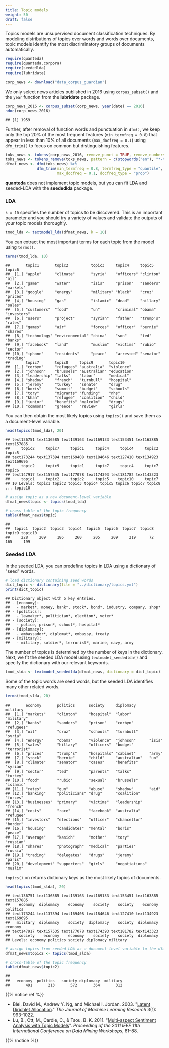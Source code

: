 ```yaml
---
title: Topic models
weight: 50
draft: false
---
```


Topics models are unsupervised document classification techniques. By modeling distributions of topics over words and words over documents, topic models identify the most discriminatory groups of documents automatically. 


```r
require(quanteda)
require(quanteda.corpora)
require(seededlda)
require(lubridate)
```


```r
corp_news <- download("data_corpus_guardian")
```



We only select news articles published in 2016 using `corpus_subset()` and the `year` function from the **lubridate** package. 


```r
corp_news_2016 <- corpus_subset(corp_news, year(date) == 2016)
ndoc(corp_news_2016)
```

```
## [1] 1959
```

Further, after removal of function words and punctuation in `dfm()`, we keep only the top 20% of the most frequent features (`min_termfreq = 0.8`) that appear in less than 10% of all documents (`max_docfreq = 0.1`) using `dfm_trim()` to focus on common but distinguishing features.


```r
toks_news <- tokens(corp_news_2016, remove_punct = TRUE, remove_numbers = TRUE, remove_symbol = TRUE)
toks_news <- tokens_remove(toks_news, pattern = c(stopwords("en"), "*-time", "updated-*", "gmt", "bst"))
dfmat_news <- dfm(toks_news) %>% 
              dfm_trim(min_termfreq = 0.8, termfreq_type = "quantile",
                       max_docfreq = 0.1, docfreq_type = "prop")
```

**quanteda** does not implement topic models, but you can fit LDA and seeded-LDA with the **seededlda** package.

### LDA

`k = 10` specifies the number of topics to be discovered. This is an important parameter and you should try a variety of values and validate the outputs of your topic models thoroughly.


```r
tmod_lda <- textmodel_lda(dfmat_news, k = 10)
```

You can extract the most important terms for each topic from the model using `terms()`.


```r
terms(tmod_lda, 10)
```

```
##       topic1       topic2          topic3     topic4     topic5    topic6     
##  [1,] "apple"      "climate"       "syria"    "officers" "clinton" "oil"      
##  [2,] "game"       "water"         "isis"     "prison"   "sanders" "markets"  
##  [3,] "google"     "energy"        "military" "black"    "cruz"    "prices"   
##  [4,] "housing"    "gas"           "islamic"  "dead"     "hillary" "sales"    
##  [5,] "customers"  "food"          "un"       "criminal" "obama"   "investors"
##  [6,] "users"      "project"       "syrian"   "father"   "trump's" "rates"    
##  [7,] "games"      "air"           "forces"   "officer"  "bernie"  "shares"   
##  [8,] "technology" "environmental" "china"    "son"      "ted"     "banks"    
##  [9,] "facebook"   "land"          "muslim"   "victims"  "rubio"   "sector"   
## [10,] "iphone"     "residents"     "peace"    "arrested" "senator" "trading"  
##       topic7       topic8     topic9       topic10    
##  [1,] "corbyn"     "refugees" "australia"  "violence" 
##  [2,] "johnson"    "brussels" "australian" "education"
##  [3,] "leadership" "talks"    "labor"      "medical"  
##  [4,] "shadow"     "french"   "turnbull"   "hospital" 
##  [5,] "jeremy"     "turkey"   "senate"     "drug"     
##  [6,] "boris"      "summit"   "budget"     "schools"  
##  [7,] "tory"       "migrants" "funding"    "nhs"      
##  [8,] "khan"       "refugee"  "coalition"  "child"    
##  [9,] "junior"     "benefits" "malcolm"    "drugs"    
## [10,] "commons"    "greece"   "review"     "girls"
```

You can then obtain the most likely topics using `topics()` and save them as a document-level variable.


```r
head(topics(tmod_lda), 20)
```

```
## text136751 text136585 text139163 text169133 text153451 text163885 text157885 
##     topic2     topic7     topic1     topic4     topic4     topic2     topic5 
## text173244 text137394 text169408 text184646 text127410 text134923 text169695 
##     topic2     topic9     topic1     topic7     topic4     topic7     topic6 
## text147917 text157535 text177078 text174393 text181782 text143323 
##     topic1     topic2     topic2     topic5    topic10     topic7 
## 10 Levels: topic1 topic2 topic3 topic4 topic5 topic6 topic7 topic8 ... topic10
```

```r
# assign topic as a new document-level variable
dfmat_news$topic <- topics(tmod_lda)

# cross-table of the topic frequency
table(dfmat_news$topic)
```

```
## 
##  topic1  topic2  topic3  topic4  topic5  topic6  topic7  topic8  topic9 topic10 
##     228     209     186     260     205     209     219      72     165     199
```

### Seeded LDA

In the seeded LDA, you can predefine topics in LDA using a dictionary of "seed" words.


```r
# load dictionary containing seed words
dict_topic <- dictionary(file = "../dictionary/topics.yml")
print(dict_topic)
```

```
## Dictionary object with 5 key entries.
## - [economy]:
##   - market*, money, bank*, stock*, bond*, industry, company, shop*
## - [politics]:
##   - lawmaker*, politician*, election*, voter*
## - [society]:
##   - police, prison*, school*, hospital*
## - [diplomacy]:
##   - ambassador*, diplomat*, embassy, treaty
## - [military]:
##   - military, soldier*, terrorist*, marine, navy, army
```

The number of topics is determined by the number of keys in the dictionary. Next, we fit the seeded LDA model using `textmodel_seededlda()` and specify the dictionary with our relevant keywords.


```r
tmod_slda <- textmodel_seededlda(dfmat_news, dictionary = dict_topic)
```

Some of the topic words are seed words, but the seeded LDA identifies many other related words.


```r
terms(tmod_slda, 20)
```

```
##       economy       politics      society     diplomacy      military   
##  [1,] "markets"     "clinton"     "hospital"  "labor"        "military" 
##  [2,] "banks"       "sanders"     "prison"    "corbyn"       "refugees" 
##  [3,] "oil"         "cruz"        "schools"   "turnbull"     "syria"    
##  [4,] "energy"      "obama"       "violence"  "johnson"      "isis"     
##  [5,] "sales"       "hillary"     "officers"  "budget"       "terrorist"
##  [6,] "prices"      "trump's"     "hospitals" "cabinet"      "army"     
##  [7,] "stock"       "bernie"      "child"     "australian"   "un"       
##  [8,] "climate"     "senator"     "cases"     "benefits"     "syrian"   
##  [9,] "sector"      "ted"         "parents"   "talks"        "turkey"   
## [10,] "food"        "rubio"       "sexual"    "brussels"     "islamic"  
## [11,] "rates"       "gun"         "abuse"     "shadow"       "aid"      
## [12,] "banking"     "politicians" "drug"      "coalition"    "forces"   
## [13,] "businesses"  "primary"     "victims"   "leadership"   "french"   
## [14,] "costs"       "race"        "facebook"  "australia"    "refugee"  
## [15,] "investors"   "elections"   "officer"   "chancellor"   "border"   
## [16,] "housing"     "candidates"  "mental"    "boris"        "peace"    
## [17,] "average"     "kasich"      "mother"    "tory"         "russian"  
## [18,] "shares"      "photograph"  "medical"   "parties"      "russia"   
## [19,] "trading"     "delegates"   "drugs"     "jeremy"       "paris"    
## [20,] "development" "supporters"  "girls"     "negotiations" "muslim"
```

`topics()` on returns dictionary keys as the most likely topics of documents.


```r
head(topics(tmod_slda), 20)
```

```
## text136751 text136585 text139163 text169133 text153451 text163885 text157885 
##    economy  diplomacy    economy    society    society    economy   politics 
## text173244 text137394 text169408 text184646 text127410 text134923 text169695 
##   military  diplomacy    society  diplomacy    society  diplomacy    economy 
## text147917 text157535 text177078 text174393 text181782 text143323 
##    society    economy    economy    society    society  diplomacy 
## Levels: economy politics society diplomacy military
```

```r
# assign topics from seeded LDA as a document-level variable to the dfm
dfmat_news$topic2 <- topics(tmod_slda)

# cross-table of the topic frequency
table(dfmat_news$topic2)
```

```
## 
##   economy  politics   society diplomacy  military 
##       491       213       572       364       312
```

{{% notice ref %}}

- Blei, David M., Andrew Y. Ng, and Michael I. Jordan. 2003. "[Latent Dirichlet Allocation](https://www.jmlr.org/papers/volume3/blei03a/blei03a.pdf)." _The Journal of Machine Learning Research_ 3(1): 993-1022.  
- Lu, B., Ott, M., Cardie, C., & Tsou, B. K. 2011. "[Multi-aspect Sentiment Analysis with Topic Models](https://www.cs.cornell.edu/home/cardie/papers/masa-sentire-2011.pdf)". _Proceeding of the 2011 IEEE 11th International Conference on Data Mining Workshops_, 81–88.

{{% /notice %}}

